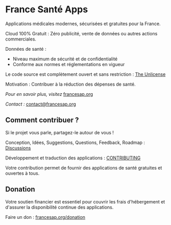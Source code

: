 # France Santé Apps

Applications médicales modernes, sécurisées et gratuites pour la France.

Cloud 100% Gratuit : Zéro publicité, vente de données ou autres actions commerciales.

Données de santé :
- Niveau maximum de sécurité et de confidentialité
- Conforme aux normes et réglementations en vigueur

Le code source est complètement ouvert et sans restriction : [The Unlicense](LICENSE)

Motivation : Contribuer à la réduction des dépenses de santé.

_Pour en savoir plus, visitez_ [francesap.org ](https://francesap.org )

_Contact :_ contact@francesap.org

## Comment contribuer ?

Si le projet vous parle, partagez-le autour de vous !

Conception, Idées, Suggestions, Questions, Feedback, Roadmap :  [Discussions](../../discussions) 

Développement et traduction des applications : [CONTRIBUTING](CONTRIBUTING.md)

Votre contribution permet de fournir des applications de santé gratuites et ouvertes à tous.

## Donation

Votre soutien financier est essentiel pour couvrir les frais d'hébergement et d'assurer la disponibilité continue des applications.

Faire un don : [francesap.org/donation](https://francesap.org/donation)
